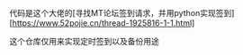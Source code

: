 代码是这个大佬的[寻找MT论坛签到请求，并用python实现签到][https://www.52pojie.cn/thread-1925816-1-1.html]

这个仓库仅用来实现定时签到以及备份用途
